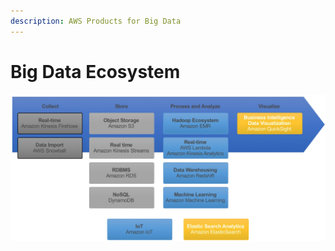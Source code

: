 ```yaml
---
description: AWS Products for Big Data
---
```


# Big Data Ecosystem

![](../.gitbook/assets/screen-shot-2019-11-18-at-6.37.32-pm.png)




